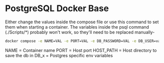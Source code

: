 # PostgreSQL Docker Base
 
Either change the values inside the compose file or use this command to set them when starting a container. The variables inside the psql command (./Scripts/*) probably won't work, so they'll need to be replaced manually-
```bash
docker compose -e NAME=VAL -e PORT=VAL -e DB_PASSWORD=VAL -e DB_USER=val -e DB_NAME=val -e HOST_PATH=VAL up
```

NAME = Container name
PORT = Host port
HOST_PATH = Host directory to save the db in
DB_x = Postgres specific env variables